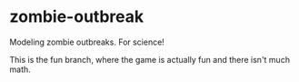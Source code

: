 zombie-outbreak
===============

Modeling zombie outbreaks. For science!

This is the fun branch, where the game is actually fun and there isn't much math.
